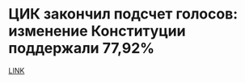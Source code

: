 # ЦИК закончил подсчет голосов: изменение Конституции поддержали 77,92%



[LINK](https://varlamov.ru/3947255.html)